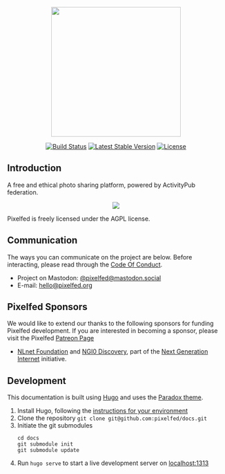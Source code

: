 <p align="center"><img src="https://pixelfed.nyc3.cdn.digitaloceanspaces.com/logos/pixelfed-full-color.svg" width="300px"></p>

<p align="center">
<a href="https://circleci.com/gh/pixelfed/pixelfed"><img src="https://circleci.com/gh/pixelfed/pixelfed.svg?style=svg" alt="Build Status"></a>
<a href="https://packagist.org/packages/pixelfed/pixelfed"><img src="https://poser.pugx.org/pixelfed/pixelfed/v/stable.svg" alt="Latest Stable Version"></a>
<a href="https://packagist.org/packages/pixelfed/pixelfed"><img src="https://poser.pugx.org/pixelfed/pixelfed/license.svg" alt="License"></a>
</p>

## Introduction

A free and ethical photo sharing platform, powered by ActivityPub federation.

<p align="center">
<img src="https://pixelfed.nyc3.cdn.digitaloceanspaces.com/media/pixelfed-screenshot.jpg">
</p>

Pixelfed is freely licensed under the AGPL license.

## Communication

The ways you can communicate on the project are below. Before interacting, please
read through the [Code Of Conduct](CODE_OF_CONDUCT.md).

* Project on Mastodon: [@pixelfed@mastodon.social](https://mastodon.social/@pixelfed)
* E-mail: [hello@pixelfed.org](mailto:hello@pixelfed.org)


## Pixelfed Sponsors

We would like to extend our thanks to the following sponsors for funding Pixelfed development. If you are interested in becoming a sponsor, please visit the Pixelfed [Patreon Page](https://www.patreon.com/dansup/overview)

- [NLnet Foundation](https://nlnet.nl) and [NGI0
Discovery](https://nlnet.nl/discovery/), part of the [Next Generation
Internet](https://ngi.eu) initiative.

## Development

This documentation is built using [Hugo](https://gohugo.io/) and uses the [Paradox theme](https://github.com/trwnh/hugo-theme-paradox).

1. Install Hugo, following the [instructions for your environment](https://gohugo.io/getting-started/installing/)
2. Clone the repository `git clone git@github.com:pixelfed/docs.git`
3. Initiate the git submodules   
    ```
    cd docs
    git submodule init
    git submodule update
    ```
4. Run `hugo serve` to start a live development server on [localhost:1313](http://localhost:1313/)